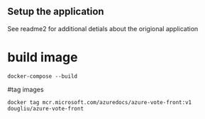 ## Setup the application
See readme2 for additional detials about the origional application

# build image 
```
docker-compose --build
```
#tag images
```
docker tag mcr.microsoft.com/azuredocs/azure-vote-front:v1 dougliu/azure-vote-front
```


